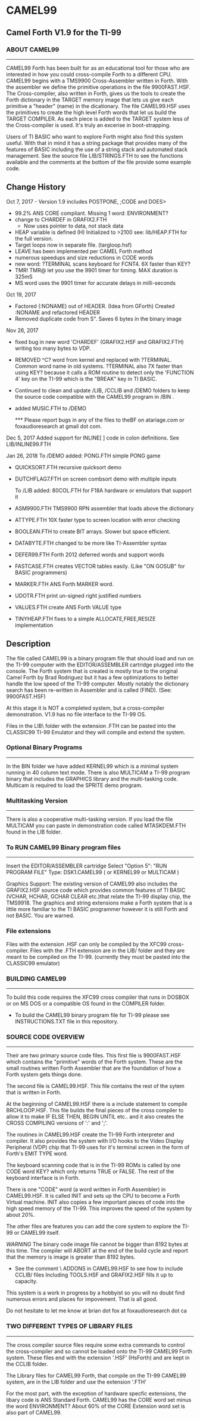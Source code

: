# CAMEL99
Camel Forth V1.9 for the TI-99
------------------------------

### ABOUT CAMEL99
-------------
CAMEL99 Forth has been built for as an educational tool for those who are interested in how you could cross-compile Forth to a different CPU. CAMEL99 begins with a TMS9900 Cross-Assembler written in Forth. With the assembler we define the primitive operations in the file 9900FAST.HSF. The Cross-compiler, also written in Forth, gives us the tools to create the Forth dictionary in the TARGET memory image that lets us give each primitive a "header" (name) in the dicationary.  The file CAMEL99.HSF uses the primitives to create the high level Forth words that let us build the TARGET COMPILER. As each piece is added to the TARGET system less of the Cross-compiler is used. It's truly an excerise in boot-strapping.

Users of TI BASIC who want to explore Forth might also find this system useful. With that in mind it has a string package that provides many of the features of BASIC including the use of a string stack and automated stack management. See the source file LIB/STRINGS.FTH to see the functions available and the comments at the bottom of the file provide some example code.  


## Change History
Oct 7, 2017  - Version 1.9 includes POSTPONE, ;CODE and DOES>
- 99.2% ANS CORE compliant. Missing 1 word: ENVIRONMENT?
- change to CHARDEF in GRAFIX2.FTH         
  - Now uses pointer to data, not stack data                        
- HEAP variable is defined (H) Initialized to >2100 see: lib/HEAP.FTH for the full version.         
- Target loops now in separate file. (targloop.hsf)             
- LEAVE has been implemented per CAMEL Forth method               
- numerous speedups and size reductions in CODE words              
- new word: ?TERMINAL scans keyboard for FCNT4. 6X faster than KEY?                
- TMR! TMR@ let you use the 9901 timer for timing. MAX duration is 325mS            
- MS word uses the 9901 timer for accurate delays in milli-seconds 

Oct 19, 2017
- Factored (:NONAME) out of HEADER. (Idea from GForth) Created :NONAME and refactored HEADER
- Removed duplicate code from S".  Saves 6 bytes in the binary image

Nov 26, 2017
- fixed bug in new word 'CHARDEF' (GRAFIX2.HSF and GRAFIX2.FTH)  writing too many bytes to VDP.
- REMOVED ^C? word from kernel and replaced with ?TERMINAL. Common word name in old systems. 
  ?TERMINAL also 7X faster than using KEY? because it calls a ROM routine to detect only the 
  'FUNCTION 4' key on the TI-99 which is the "BREAK" key in TI BASIC. 
- Continued to clean and update /LIB, /CCLIB and /DEMO folders to keep the source code compatible with the CAMEL99
  program in /BIN .  
- added MUSIC.FTH to /DEMO  
  
  *** Please report bugs in any of the files to theBF on atariage.com or foxaudioresearch at gmail dot com.
  
Dec 5, 2017
  Added support for INLINE[ ] code in colon definitions. See LIB/INLINE99.FTH

Jan 26, 2018
  To /DEMO added: PONG.FTH  simple PONG game
- QUICKSORT.FTH recursive quicksort demo
- DUTCHFLAG7.FTH on screen combsort demo with multiple inputs
                  
  To /LIB added: 80COL.FTH   for F18A hardware or emulators that support it
 - ASM9900.FTH TMS9900 RPN assembler that loads above the dictionary
 - ATTYPE.FTH  10X faster type to screen location with error checking
 - BOOLEAN.FTH to create BIT arrays. Slower but space efficient.
 - DATABYTE.FTH changed to be more like TI-Assembler syntax
 - DEFER99.FTH  Forth 2012 deferred words and support words
 - FASTCASE.FTH creates VECTOR tables easily. (Like "ON GOSUB" for BASIC programmers)
 - MARKER.FTH   ANS Forth MARKER word.
 - UDOTR.FTH    print un-signed right justified numbers
 - VALUES.FTH   create ANS Forth VALUE type
 - TINYHEAP.FTH fixes to a simple ALLOCATE,FREE,RESIZE implementation

## Description
The file called CAMEL99 is a binary program file that should load and run on the TI-99 computer with the EDITOR/ASSEMBLER cartridge plugged into the console. The Forth system that is created is mostly true to the original Camel Forth by Brad Rodriguez but it has a few optimizations to better handle the low speed of the TI-99 computer.  Mostly notably the dictionary search has been re-written in Assembler and is called (FIND). (See: 9900FAST.HSF)

At this stage it is NOT a completed system, but a cross-compiler demonstration. V1.9 has no file interface to the TI-99 OS.

Files in the LIB\ folder with the extension .FTH can be pasted into the CLASSIC99 TI-99 Emulator and they will compile and extend the system.

### Optional Binary Programs
------------------------
In the BIN folder we have added KERNEL99 which is a minimal system running in 40 column text mode. There is also MULTICAM a TI-99 program binary that includes the GRAPHICS library and the multi-tasking code. Multicam is required to load the SPRITE demo program.

### Multitasking Version
--------------------
There is also a cooperative multi-tasking version. If you load the file MULTICAM
you can paste in demonstration code called MTASKDEM.FTH found in the LIB folder.

### To RUN CAMEL99 Binary program files
-----------------------------------
Insert the EDITOR/ASSEMBLER cartridge
Select "Option 5":  "RUN PROGRAM FILE"
Type:  DSK1.CAMEL99   ( or KERNEL99  or MULTICAM )


Graphics Support:
The existing version of CAMEL99 also includes the GRAFIX2.HSF source code which provides common features of TI BASIC (VCHAR, HCHAR, GCHAR CLEAR etc.)that relate the TI-99 display chip, the TMS9918.  The graphics and string extensions make a Forth system that is a little more familiar to the TI BASIC programmer however it is still Forth and not BASIC. You are warned.

### File extensions
Files with the extension .HSF can only be compiled by the XFC99 cross-compiler. 
Files with the .FTH extension are in the LIB/ folder and they are meant to be compiled on the TI-99.
(currently they must be pasted into the CLASSIC99 emulator)

### BUILDING CAMEL99
----------------
To build this code requires the XFC99 cross compiler that runs in DOSBOX or on MS DOS or a compatible OS found in the COMPILER folder.

* To build the CAMEL99 binary program file for TI-99 please see INSTRUCTIONS.TXT file in this repository.

### SOURCE CODE OVERVIEW
-----------------------
Their are two primary source code files. 
This first file is 9900FAST.HSF which contains the "primitive" words of the Forth system. These are the small routines written Forth Assembler that are the foundation of how a Forth system gets things done. 

The second file is CAMEL99.HSF.  This file contains the rest of the sytem that is written in Forth. 

At the beginning of CAMEL99.HSF there is a include statement to compile BRCHLOOP.HSF. This file builds the final pieces of the cross compiler to allow it to make IF ELSE THEN, BEGIN UNTIL etc.. and it also creates the CROSS COMPILING versions of ':' and ';'.

The routines in CAMEL99.HSF create the TI-99 Forth interpreter and compiler. It also provides the system with I/O hooks to the Video Display Peripheral (VDP) chip that TI-99 uses for it's terminal screen in the form of Forth's EMIT TYPE word.

The keyboard scanning code that is in the TI-99 ROMs is called by one CODE word KEY? which only returns TRUE or FALSE.  The rest of the keyboard interface is in Forth.

There is one "CODE" word (a word written in Forth Assembler) in CAMEL99.HSF. It is called INIT and sets up the CPU to become a Forth Virtual machine. INIT also copies a few important pieces of code into the high speed memory of the TI-99. This improves the speed of the system by about 20%.  

The other files are features you can add the core system to explore the TI-99 or CAMEL99 itself.

*WARNING* The binary code image file cannot be bigger than 8192 bytes at this time.  The compiler will ABORT at the end 
of the build cycle and report that the memory is image is greater than 8192 bytes.

- See the comment \ ADDONS in CAMEL99.HSF to see how to include CCLIB/ files
Including TOOLS.HSF and GRAFIX2.HSF fills it up to capacity.

This system is a work in progress by a hobbyist so you will no doubt find numerous errors and places for impovement. That is all good.

Do not hesitate to let me know at brian dot fox at foxaudioresearch dot ca

### TWO DIFFERENT TYPES OF LIBRARY FILES
------------------------------------

The cross compiler source files require some extra commands to control the cross-compiler and so cannot be loaded onto the TI-99 CAMEL99 Forth system.  These files end with the extension '.HSF'  (HsForth) and are kept in the CCLIB folder.

The Library files for CAMEL99 Forth, that compile on the TI-99 CAMEL99 system, are in the LIB folder and use the extension '.FTH'  

For the most part, with the exception of hardware specfic extensions, the libary code is ANS Standard Forth. CAMEL99 has the CORE word set minus the word ENVIRONMENT?  About 60% of the CORE Extension word set is also part of CAMEL99.


